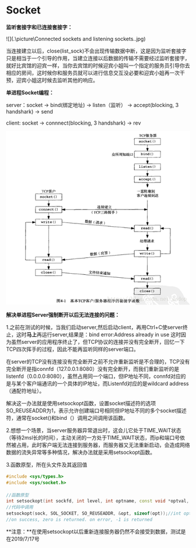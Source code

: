 # Socket

**监听套接字和已连接套接字：**

![](.\picture\Connected sockets and listening sockets..jpg)

当连接建立以后，close(list_sock)不会出现传输数据中断，这是因为监听套接字只是相当于一个引导的作用，当建立连接以后数据的传输不需要经过监听套接字，就好比宾馆的迎宾一样，当你去宾馆的时候迎宾小姐叫一个指定的服务员引导你去相应的房间，这时候你和服务员就可以进行信息交互没必要和迎宾小姐再一次干预，迎宾小姐这时候去监听其他的响应。

**单进程Socket编程：**

server：socket -> bind(绑定地址) -> listen（监听） -> accept(blocking, 3 handshark) -> send

client:     socket -> connnect(blocking, 3 handshark) -> rev

![img](.\picture\Socket.jpg)

**解决单进程Server强制断开以后无法连接的问题：**

1.之前在测试的时候，当我们启动server,然后启动client，再用Ctrl+C使server终止，这时**马上**再运行server,结果是：bind error:Address already in use   这时因为虽然server的应用程序终止了，但TCP协议的连接并没有完全断开，回忆一下TCP四次挥手的过程，因此不能再监听同样的server端口。

​		在server的TCP没有连接没有完全断开之前不允许重新监听是不合理的，TCP没有完全断开是指connfd（127.0.0.1:8080）没有完全断开，而我们重新监听的是listenfd（0.0.0.0:8080），虽然占用同一个端口，但IP地址不同，connfd对应的是与某个客户端通讯的一个具体的IP地址，而Listenfd对应的是wildcard address（通配符地址）。

​		解决这一办法就是使用setsockopt函数，设置socket描述符的选项SO_REUSEADDR为1，表示允许创建端口号相同但IP地址不同的多个socket描述符，通常在socket()和bind（）调用之间调用该函数。

2.想想一个场景，当server服务器异常退出时，这会儿它处于TIME_WAIT状态（等待2msl长的时间），主动关闭的一方处于TIME_WAIT状态，而ip和端口号依然被占用，此时客户端无法连接到服务器，而服务器又无法重新启动，会造成网络数据的流失异常等多种情况，解决办法就是采用setsockopt函数。

3.函数原型，所在头文件及其返回值

```c++
#include <sys/types.h>
#include <sys/socket.h>

//函数原型
int setsockopt(int sockfd, int level, int optname, const void *optval, socklen_t optlen);
//代码中调用
setsockopt(sock, SOL_SOCKET, SO_REUSEADDR, &opt, sizeof(opt));//int opt = 1;
//on success, zero is returned. on error, -1 is returned
```

**注意：**在使用setsockopt以后重新连接服务器仍然不会接受到数据，测试是在2019/7/17号
